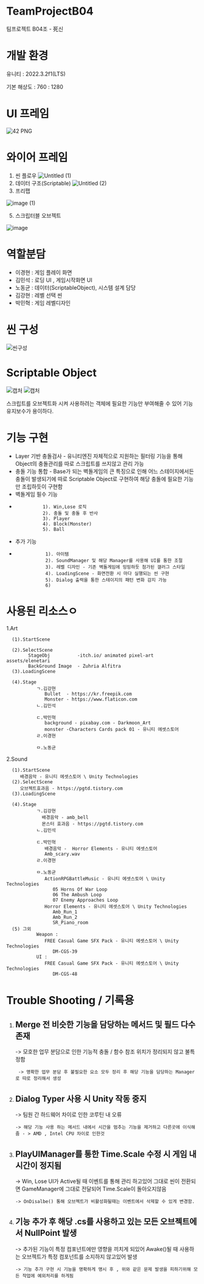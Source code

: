 # TeamProjectB04
팀프로젝트 B04조 - 死신

# 개발 환경

유니티 : 2022.3.2f1(LTS)

기본 해상도 : 760 : 1280

# UI 프레임

![42 PNG](https://github.com/koju2005/TeamProjectB04/assets/141552941/3c54e2e4-a2d6-4962-8ac7-968d23722e75)

# 와이어 프레임

1. 씬 플로우
   ![Untitled (1)](https://github.com/koju2005/TeamProjectB04/assets/141552941/00486818-5699-40d8-9f8f-4566826c1f00)
2. 데이터 구조(Scriptable)
   ![Untitled (2)](https://github.com/koju2005/TeamProjectB04/assets/141552941/92ebb049-9bff-4adb-bf65-e883ac9a1791)
3. 프리팹
   
  ![image (1)](https://github.com/koju2005/TeamProjectB04/assets/141552941/02e381f4-4c80-4681-997b-73e20bf66fde)
  
5. 스크립터블 오브젝트

  ![image](https://github.com/koju2005/TeamProjectB04/assets/141552941/e48ba7f9-94f6-4b8c-93c9-b8d576d20d6c)

# 역할분담

- 이경현 : 게임 플레이 화면
- 김민석 : 로딩 UI , 게임시작화면 UI
- 노동균 : 데이터(ScriptableObject), 시스템 설계 담당
- 김강현 : 레벨 선택 씬
- 박민혁 : 게임 레벨디자인

# 씬 구성
![씬구성](https://github.com/koju2005/TeamProjectB04/assets/141552941/2e59299f-66ee-4ebe-a4e2-a057f7b4de4a)

# Scriptable Object
![캡처](https://github.com/koju2005/TeamProjectB04/assets/141552941/f193ac7e-fb2d-4119-8e85-b3dd90d3dc9d)
![캡처](https://github.com/koju2005/TeamProjectB04/assets/141552941/9264ff26-adba-46f3-ad1f-c5b7c6f134f5)

스크립트를 오브젝트화 시켜 사용하려는 객체에 필요한 기능만 부여해줄 수 있어 기능 유지보수가 용이하다.
# 기능 구현
- Layer 기반 충돌검사 - 유니티엔진 자체적으로 지원하는 필터링 기능을 통해 Object의 충돌관리를 따로 스크립트를 쓰지않고 관리 가능
- 충돌 기능 통합 - Base가 되는 벽돌게임의 큰 특징으로 인해 어느 스테이지에서든 충돌이 발생되기에 따로 Scriptable Object로 구현하여 해당 충돌에 필요한 기능만 조립하듯이 구현함
- 벽돌게임 필수 기능
-               1). Win,Lose 로직
                2). 충돌 및 충돌 후 반사
                3). Player
                4). Block(Monster)
                5). Ball
- 추가 기능
-                1). 아이템
                 2). SoundManager 및 해당 Manager를 사용해 UI를 통한 조절 
                 3). 레벨 디자인 - 기존 벽돌게임에 밍밍하듯 첨가된 갤러그 스타일 
                 4). LoadingScene - 화면전환 시 마다 실행되는 씬 구현
                 5). Dialog 출력을 통한 스테이지의 패턴 변화 감지 가능
                 6)
# 사용된 리소스ㅇ

   1.Art
   
      (1).StartScene
         
      (2).SelectScene
            StageObj          -itch.io/ animated pixel-art assets/elenetari
            BackGround Image  - Zuhria Alfitra
      (3).LoadingScene
      
      (4).Stage
               ㄱ.김강현
                  Bullet  - https://kr.freepik.com
                  Monster - https://www.flaticon.com
               ㄴ.김민석

               ㄷ.박민혁
                  background - pixabay.com - Darkmoon_Art
                  monster -Characters Cards pack 01 - 유니티 에셋스토어
               ㄹ.이경현
               
               ㅁ.노동균

   2.Sound

      (1).StartScene
         배경음악 - 유니티 에셋스토어 \ Unity Technologies
      (2).SelectScene
         오브젝트효과음 - https://pgtd.tistory.com
      (3).LoadingScene
      
      (4).Stage
               ㄱ.김강현
                 배경음악 - amb_bell
                 몬스터 효과음 - https://pgtd.tistory.com
               ㄴ.김민석
         
               ㄷ.박민혁
                  배경음악 -  Horror Elements - 유니티 에셋스토어
                  Amb_scary.wav
               ㄹ.이경현
               
               ㅁ.노동균
                  ActionRPGBattleMusic - 유니티 에셋스토어 \ Unity Technologies
                     05 Horns Of War Loop
                     06 The Ambush Loop
                     07 Enemy Approaches Loop
                  Horror Elements - 유니티 에셋스토어 \ Unity Technologies
                     Amb_Run_1
                     Amb_Run_2
                     SR_Piano_room
      (5) 그외
               Weapon :
                  FREE Casual Game SFX Pack - 유니티 에셋스토어 \ Unity Technologies
                     DM-CGS-39
               UI :
                  FREE Casual Game SFX Pack - 유니티 에셋스토어 \ Unity Technologies
                     DM-CGS-48


# Trouble Shooting / 기록용

   1. Merge 전 비슷한 기능을 담당하는 메서드 및 필드 다수 존재 
       -
      
       ->  모호한 업무 분담으로 인한 기능적 충돌 / 함수 참조 위치가 정리되지 않고 불특정함
      
           -> 명확한 업무 분담 후 불필요한 요소 모두 정리 후 해당 기능을 담당하는 Manager로 따로 정리해서 생성

  2. Dialog Typer 사용 시 Unity 작동 중지
     -

      -> 팀원 간 하드웨어 차이로 인한 코루틴 내 오류 

         -> 해당 기능 사용 하는 메서드 내에서 시간을 멈추는 기능을 제거하고 다른곳에 이식해줌 - > AMD , Intel CPU 차이로 인한것

 3. PlayUIManager를 통한 Time.Scale 수정 시 게임 내 시간이 정지됨
    -

      -> Win, Lose UI가 Active될 때 이벤트를 통해 관리 하고있어 그대로 씬이 전환되면 GameManager에 그대로 전달되어 Time.Scale이 돌아오지않음

        -> OnDisalbe() 통해 오브젝트가 비활성화될때는 이벤트에서 삭제할 수 있게 변경함.

4. 기능 추가 후 해당 .cs를 사용하고 있는 모든 오브젝트에서 NullPoint 발생
   -

    ->  추가된 기능이 특정 컴포넌트에만 영향을 끼치게 되있어 Awake()될 때 사용하는 오브젝트가 특정 컴포넌트를 소지하지 않고있어 발생
   
       -> 기능 추가 구현 시 기능을 명확하게 명시 후 , 위와 같은 문제 발생을 피하기위해 모든 작업에 예외처리를 하게됨

